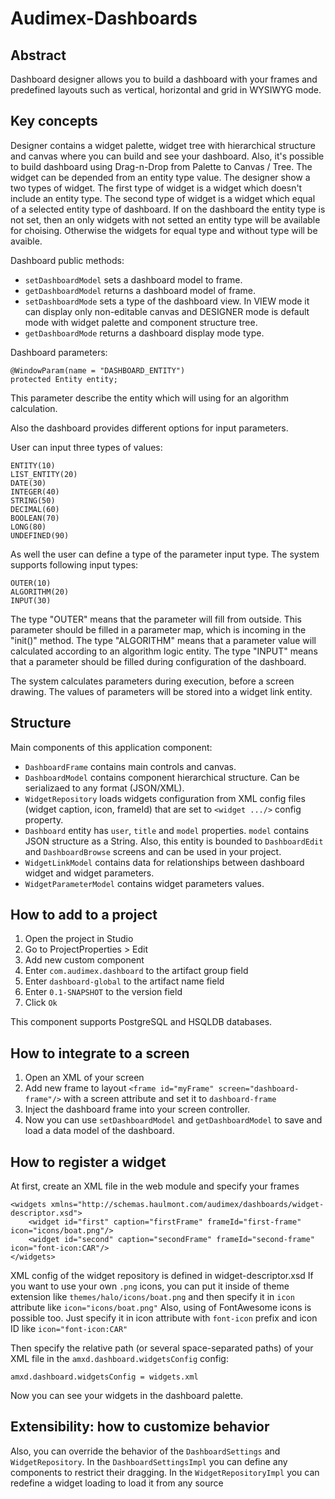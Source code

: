 # Audimex-Dashboards

## Abstract
Dashboard designer allows you to build a dashboard with your frames and predefined layouts such as vertical, horizontal and grid in WYSIWYG mode.

## Key concepts
Designer contains a widget palette, widget tree with hierarchical structure and canvas where you can build and see your dashboard. Also, it's possible to build dashboard using Drag-n-Drop from Palette to Canvas / Tree. The widget can be depended from an entity type value. The designer show a two types of widget. The first type of widget is a widget which doesn't include an entity type. The second type of widget is a widget which equal of a selected entity type of dashboard. If on the dashboard the entity type is not set, then an only widgets with not setted an entity type will be available for choising. Otherwise the widgets for equal type and without type will be avaible.

Dashboard public methods:
 - `setDashboardModel` sets a dashboard model to frame.
 - `getDashboardModel` returns a dashboard model of frame.
 - `setDashboardMode` sets a type of the dashboard view. In VIEW mode it can display only non-editable canvas and DESIGNER mode is default mode with widget palette and component structure tree.
 - `getDashboardMode` returns a dashboard display mode type.
     
Dashboard parameters:

```
@WindowParam(name = "DASHBOARD_ENTITY")
protected Entity entity;
```

This parameter describe the entity which will using for an algorithm calculation.

Also the dashboard provides different options for input parameters.

User can input three types of values:

```
ENTITY(10)
LIST_ENTITY(20)
DATE(30)
INTEGER(40)
STRING(50)
DECIMAL(60)
BOOLEAN(70)
LONG(80)
UNDEFINED(90)
```

As well the user can define a type of the parameter input type. The system supports following input types:

```
OUTER(10)
ALGORITHM(20)
INPUT(30)
```

The type "OUTER" means that the parameter will fill from outside. This parameter should be filled in a parameter map, which is incoming in the "init()" method.
The type "ALGORITHM" means that a parameter value will calculated according to an algorithm logic entity.
The type "INPUT" means that a parameter should be filled during configuration of the dashboard.

The system calculates parameters during execution, before a screen drawing. The values of parameters will be stored into a widget link entity. 

## Structure
Main components of this application component:
 - `DashboardFrame` contains main controls and canvas.
 - `DashboardModel` contains component hierarchical structure. Can be serializaed to any format (JSON/XML).
 - `WidgetRepository` loads widgets configuration from XML config files (widget caption, icon, frameId) that are set to `<widget .../>` config property.
 - `Dashboard` entity has `user`, `title` and `model` properties. `model` contains JSON structure as a String. Also, this entity is bounded to `DashboardEdit` and `DashboardBrowse` screens and can be used in your project.
 - `WidgetLinkModel` contains data for relationships between dashboard widget and widget parameters.
 - `WidgetParameterModel` contains widget parameters values.

## How to add to a project
1. Open the project in Studio
2. Go to ProjectProperties > Edit
3. Add new custom component
4. Enter `com.audimex.dashboard` to the artifact group field
5. Enter `dashboard-global` to the artifact name field
6. Enter `0.1-SNAPSHOT` to the version field
7. Click `Ok`

This component supports PostgreSQL and HSQLDB databases.

## How to integrate to a screen
1. Open an XML of your screen
2. Add new frame to layout `<frame id="myFrame" screen="dashboard-frame"/>` with a screen attribute and set it to `dashboard-frame`
3. Inject the dashboard frame into your screen controller.
4. Now you can use `setDashboardModel` and `getDashboardModel` to save and load a data model of the dashboard.

## How to register a widget
At first, create an XML file in the web module and specify your frames
```
<widgets xmlns="http://schemas.haulmont.com/audimex/dashboards/widget-descriptor.xsd">
    <widget id="first" caption="firstFrame" frameId="first-frame" icon="icons/boat.png"/>
    <widget id="second" caption="secondFrame" frameId="second-frame" icon="font-icon:CAR"/>
</widgets>
```
XML config of the widget repository is defined in widget-descriptor.xsd
If you want to use your own `.png` icons, you can put it inside of theme extension like `themes/halo/icons/boat.png` and then specify it in `icon` attribute like `icon="icons/boat.png"`
Also, using of FontAwesome icons is possible too. Just specify it in icon attribute with `font-icon` prefix and icon ID like `icon="font-icon:CAR"`

Then specify the relative path (or several space-separated paths) of your XML file in the `amxd.dashboard.widgetsConfig` config:
```
amxd.dashboard.widgetsConfig = widgets.xml
```
Now you can see your widgets in the dashboard palette.

## Extensibility: how to customize behavior
Also, you can override the behavior of the `DashboardSettings` and `WidgetRepository`.
In the `DashboardSettingsImpl` you can define any components to restrict their dragging.
In the `WidgetRepositoryImpl` you can redefine a widget loading to load it from any source